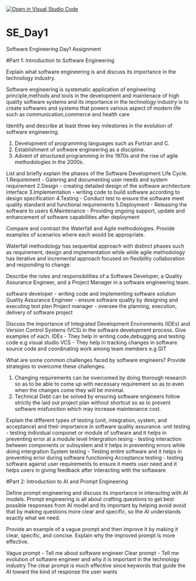 [![Open in Visual Studio Code](https://classroom.github.com/assets/open-in-vscode-2e0aaae1b6195c2367325f4f02e2d04e9abb55f0b24a779b69b11b9e10269abc.svg)](https://classroom.github.com/online_ide?assignment_repo_id=15568881&assignment_repo_type=AssignmentRepo)
# SE_Day1
Software Engineering Day1 Assignment

#Part 1: Introduction to Software Engineering

Explain what software engineering is and discuss its importance in the technology industry.

Software engineering is systematic application of engineering principle,methods and tools in the development and maintenace of high quality software systems and its importance in the technology industry is to create softwares and systems that powers various aspect of modern life such as communication,commerce and health care

Identify and describe at least three key milestones in the evolution of software engineering.
1. Development of programming languages such as Fortran and C.
2. Establishment of software engineering as a discipline.
3. Advent of structured programming in the 1970s and the rise of agile methodologies in the 2000s.

List and briefly explain the phases of the Software Development Life Cycle.
1.Requirement - Gatering and documenting user needs and system requirement
2.Design - creating detailed design of the software architecture interface
3.Implementation - writing code to build software according to design specification
4.Testing - Conduct test to ensure the software meet quality standard and functional requirements
5.Deployment - Releasing the software to users
6.Maintenance - Providing ongoing support, update and enhancement of software capabilities after deployment

Compare and contrast the Waterfall and Agile methodologies. Provide examples of scenarios where each would be appropriate.

Waterfall methodology has sequential approach with distinct phases such as requirement, design and implementation while while agile methodology has iterative and incremental approach focused on flexibility collaboration and responding to change.

Describe the roles and responsibilities of a Software Developer, a Quality Assurance Engineer, and a Project Manager in a software engineering team.

software developer - writing code and implementing software solution
Quality Assurance Engineer - ensure software quality by designing and executing test plan
Project manager - oversee the planning, execution, delivery of software project

Discuss the importance of Integrated Development Environments (IDEs) and Version Control Systems (VCS) in the software development process. Give examples of each.
IDEs - They help in writing code,debugging and testing code e.g visual studio
VCS - They help in tracking changes in software source code and coordinating work among team members e.g GIT

What are some common challenges faced by software engineers? Provide strategies to overcome these challenges.
1. Changing  requirements can be overcomed by doing thorough research so as to be able to come up with necessary requirement so as to even when the changes come they will be minimal.
2. Technical Debt can be solved by ensuring software engineers follow strictly the laid out project plan without shortcut so as to prevent software misfunction which may increase maintenance cost.

Explain the different types of testing (unit, integration, system, and acceptance) and their importance in software quality assurance.
unit testing - testing individual componet or module of software and it helps in preventing error at a module level
Intergration tesing - testing interaction between components or subsystem and it helps in preventing errors while doing intergration
System testing - Testing entire software and it helps in preventing error during software functioning
Acceptance testing - testing software against user requirements to ensure it meets user need and it helps users in giving feedback after interacting with the softaware

#Part 2: Introduction to AI and Prompt Engineering


Define prompt engineering and discuss its importance in interacting with AI models.
Prompt engineering is all about crafting questions to get best possible responses from AI model and its important by helping avoid avoid that by making questions more clear and specific, so the AI understands exactly what we need.

Provide an example of a vague prompt and then improve it by making it clear, specific, and concise. Explain why the improved prompt is more effective.

Vague prompt - Tell me about software engineer
Clear prompt - Tell me evolution of softawre engineer and why it is important in the technology industry
The clear prompt is much effective since keywords that guide the AI toward the kind of response the user wants

